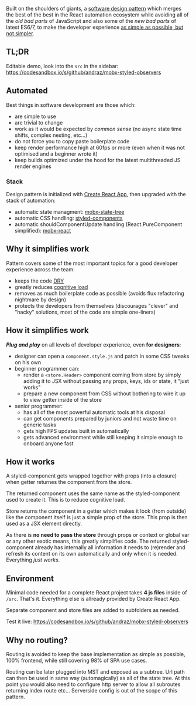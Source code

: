 Built on the shoulders of giants, a [software design pattern](https://en.wikipedia.org/wiki/Software_design_pattern) which merges the best of the best in the React automation ecosystem while avoiding all of the *old bad parts* of JavaScript and also some of the *new bad parts* of latest ES6/7, to make the developer experience [as simple as possible, but not simpler](https://en.wikipedia.org/wiki/Occam's_razor).

## TL;DR
Editable demo, look into the `src` in the sidebar: https://codesandbox.io/s/github/andraz/mobx-styled-observers

## Automated

Best things in software development are those which:
* are simple to use
* are trivial to change
* work as it would be expected by *common sense* (no async state time shifts, complex nesting, etc...)
* do not force you to copy paste boilerplate code
* keep render performance high at 60fps or more (even when it was not optimised and a beginner wrote it)
* keep builds optimized under the hood for the latest multithreaded JS render engines

### Stack

Design pattern is initialized with [Create React App](https://github.com/facebook/create-react-app), then upgraded with the stack of automation:
* automatic state managment: [mobx-state-tree](https://github.com/mobxjs/mobx-state-tree)
* automatic CSS handling: [styled-components](https://github.com/styled-components/styled-components)
* automatic shouldComponentUpdate handling (React.PureComponent simplified): [mobx-react](https://github.com/mobxjs/mobx-react)

## Why it simplifies work

Pattern covers some of the most important topics for a good developer experience across the team:

- keeps the code [DRY](https://en.wikipedia.org/wiki/Don%27t_repeat_yourself)
- greatly reduces [cognitive load](https://en.wikipedia.org/wiki/Cognitive_load)
- removes as much boilerplate code as possible (avoids flux refactoring nightmare by design)
- protects the developers from themselves (discourages "clever" and "hacky" solutions, most of the code are simple one-liners)

## How it simplifies work

**_Plug and play_** on all levels of developer experience, even **for designers**:
- designer can open a `component.style.js` and patch in some CSS tweaks on his own
- beginner programmer can:
  - render a `<store.Header>` component coming from store by simply adding it to JSX without passing any props, keys, ids or state, it "just works"
  - prepare a new component from CSS without bothering to wire it up to view getter inside of the store
- senior programmer:
  - has all of the most powerful automatic tools at his disposal
  - can get components prepared by juniors and not waste time on generic tasks
  - gets high FPS updates built in automatically
  - gets advanced environment while still keeping it simple enough to onboard anyone fast
  
## How it works

A styled-component gets wrapped together with props (into a closure) when getter returnes the component from the store.

The returned component uses the same name as the styled-component used to create it. This is to reduce cognitive load.

Store returns the component in a getter which makes it look (from outside) like the component itself is just a simple prop of the store. This prop is then used as a JSX element directly.

As there is **no need to pass the store** through props or context or global var or any other exotic means, this greatly simplifies code. The returned styled-component already has internally all information it needs to (re)render and refresh its content on its own automatically and only when it is needed. Everything *just works*.

## Environment

Minimal code needed for a complete React project takes **4 js files** inside of `/src`. That's it. Everything else is allready provided by Create React App.

Separate component and store files are added to subfolders as needed.

Test it live: https://codesandbox.io/s/github/andraz/mobx-styled-observers

## Why no routing?

Routing is avoided to keep the base implementation as simple as possible, 100% frontend, while still covering 98% of SPA use cases.

Routing can be later plugged into MST and exposed as a subtree. Url path can then be used in same way (automagically) as all of the state tree. At this point you would also need to configure http server to allow all subroutes returning index route etc... Serverside config is out of the scope of this pattern.
